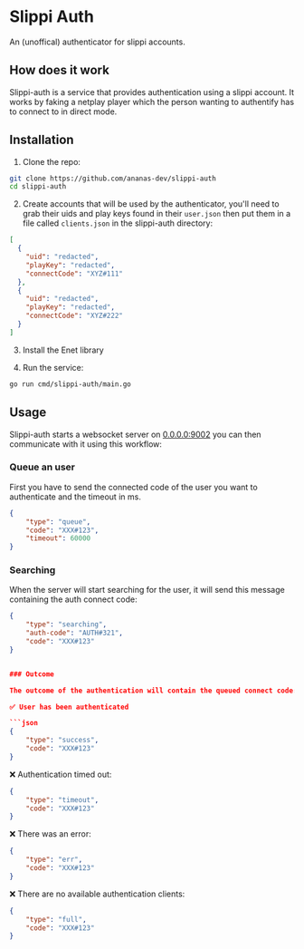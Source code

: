 # Slippi Auth

An (unoffical) authenticator for slippi accounts.

## How does it work

Slippi-auth is a service that provides authentication using a slippi account. It works by faking a netplay player which the person wanting to authentify has to connect to in direct mode.

## Installation

1. Clone the repo:

```sh 
git clone https://github.com/ananas-dev/slippi-auth
cd slippi-auth
```

2. Create accounts that will be used by the authenticator, you'll need to grab their uids and play keys found in their `user.json` then put them in a file called `clients.json` in the slippi-auth directory:

```json
[
  {
    "uid": "redacted",
    "playKey": "redacted",
    "connectCode": "XYZ#111"
  },
  {
    "uid": "redacted",
    "playKey": "redacted",
    "connectCode": "XYZ#222"
  }
]
```

3. Install the Enet library

4. Run the service:

```sh
go run cmd/slippi-auth/main.go
```

## Usage

Slippi-auth starts a websocket server on [0.0.0.0:9002](0.0.0.0:9002) you can then communicate with it using this workflow:

### Queue an user

First you have to send the connected code of the user you want to authenticate and the timeout in ms.

```json
{
    "type": "queue",
    "code": "XXX#123",
    "timeout": 60000
}
```

### Searching

When the server will start searching for the user, it will send this message containing the auth connect code:

```json
{
    "type": "searching",
    "auth-code": "AUTH#321",
    "code": "XXX#123"
}


### Outcome

The outcome of the authentication will contain the queued connect code:

✅ User has been authenticated

```json
{
    "type": "success",
    "code": "XXX#123"
}
```

❌ Authentication timed out:

```json
{
    "type": "timeout",
    "code": "XXX#123"
}
```

❌ There was an error:

```json
{
    "type": "err",
    "code": "XXX#123"
}
```

❌ There are no available authentication clients:

```json
{
    "type": "full",
    "code": "XXX#123"
}
```
